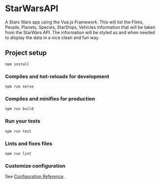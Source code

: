 # StarWarsAPI
A Stars Wars app using the Vue.js Framework. This will list the Films, People, Planets, Species, StarShips, Vehicles information that will be taken from the StarWars API. The information will be styled as and when needed to display the 
data in a nice clean and fun way.

## Project setup
```
npm install
```

### Compiles and hot-reloads for development
```
npm run serve
```

### Compiles and minifies for production
```
npm run build
```

### Run your tests
```
npm run test
```

### Lints and fixes files
```
npm run lint
```

### Customize configuration
See [Configuration Reference](https://cli.vuejs.org/config/).
